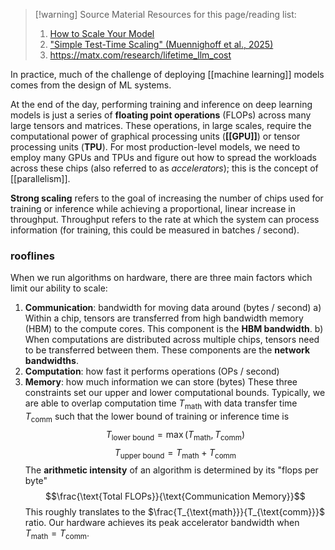 >[!warning] Source Material
>Resources for this page/reading list:
>1. [How to Scale Your Model](https://jax-ml.github.io/scaling-book/) 
>2. ["Simple Test-Time Scaling" (Muennighoff et al., 2025)](https://arxiv.org/abs/2501.19393)
>3. https://matx.com/research/lifetime_llm_cost

In practice, much of the challenge of deploying [[machine learning]] models comes from the design of ML systems. 

At the end of the day, performing training and inference on deep learning models is just a series of **floating point operations** (FLOPs) across many large tensors and matrices. These operations, in large scales, require the computational power of graphical processing units (**[[GPU]]**) or tensor processing units (**TPU**). For most production-level models, we need to employ many GPUs and TPUs and figure out how to spread the workloads across these chips (also referred to as *accelerators*); this is the concept of [[parallelism]].

**Strong scaling** refers to the goal of increasing the number of chips used for training or inference while achieving a proportional, linear increase in throughput. Throughput refers to the rate at which the system can process information (for training, this could be measured in batches / second). 

### rooflines
When we run algorithms on hardware, there are three main factors which limit our ability to scale:
1. **Communication**: bandwidth for moving data around (bytes / second)
	a) Within a chip, tensors are transferred from high bandwidth memory (HBM) to the compute cores. This component is the **HBM bandwidth**.
	b) When computations are distributed across multiple chips, tensors need to be transferred between them. These components are the **network bandwidths**. 
2. **Computation**: how fast it performs operations (OPs / second)
3. **Memory**: how much information we can store (bytes)
These three constraints set our upper and lower computational bounds. Typically, we are able to overlap computation time $T_{\text{math}}$ with data transfer time $T_{\text{comm}}$ such that the lower bound of training or inference time is 
$$T_{\text{lower bound}} = \max(T_{\text{math}}, T_{\text{comm}})$$
$$T_{\text{upper bound}} = T_{\text{math}} + T_{\text{comm}}$$
The **arithmetic intensity** of an algorithm is determined by its "flops per byte"
$$\frac{\text{Total FLOPs}}{\text{Communication Memory}}$$
This roughly translates to the $\frac{T_{\text{math}}}{T_{\text{comm}}}$  ratio. Our hardware achieves its peak accelerator bandwidth when $T_{\text{math}} = T_{\text{comm}}$.